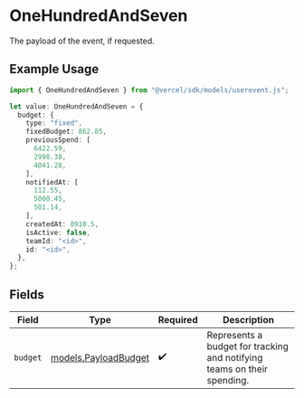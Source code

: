 # OneHundredAndSeven

The payload of the event, if requested.

## Example Usage

```typescript
import { OneHundredAndSeven } from "@vercel/sdk/models/userevent.js";

let value: OneHundredAndSeven = {
  budget: {
    type: "fixed",
    fixedBudget: 862.85,
    previousSpend: [
      6422.59,
      2998.38,
      4041.28,
    ],
    notifiedAt: [
      112.55,
      5000.45,
      501.14,
    ],
    createdAt: 8910.5,
    isActive: false,
    teamId: "<id>",
    id: "<id>",
  },
};
```

## Fields

| Field                                                                   | Type                                                                    | Required                                                                | Description                                                             |
| ----------------------------------------------------------------------- | ----------------------------------------------------------------------- | ----------------------------------------------------------------------- | ----------------------------------------------------------------------- |
| `budget`                                                                | [models.PayloadBudget](../models/payloadbudget.md)                      | :heavy_check_mark:                                                      | Represents a budget for tracking and notifying teams on their spending. |